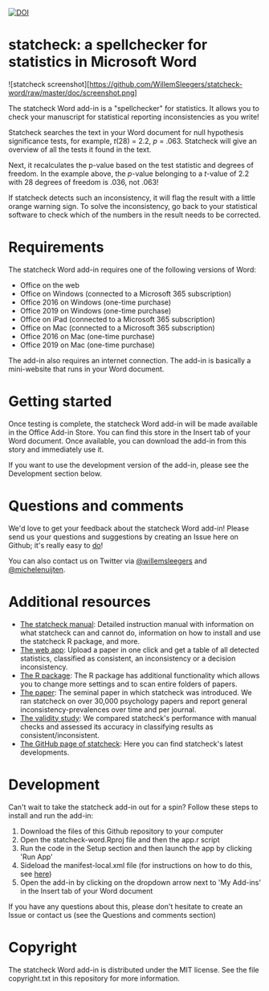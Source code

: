 [![DOI](https://zenodo.org/badge/264169562.svg)](https://zenodo.org/badge/latestdoi/264169562)

# statcheck: a spellchecker for statistics in Microsoft Word

![statcheck screenshot][https://github.com/WillemSleegers/statcheck-word/raw/master/doc/screenshot.png]

The statcheck Word add-in is a "spellchecker" for statistics. It allows you to 
check your manuscript for statistical reporting inconsistencies as you write!

Statcheck searches the text in your Word document for null hypothesis 
significance tests, for example, *t*(28) = 2.2, *p* = .063. Statcheck will give
an overview of all the tests it found in the text.

Next, it recalculates the p-value based on the test statistic and degrees of 
freedom. In the example above, the *p*-value belonging to a *t*-value of 2.2 
with 28 degrees of freedom is .036, not .063!

If statcheck detects such an inconsistency, it will flag the result with a 
little orange warning sign. To solve the inconsistency, go back to your
statistical software to check which of the numbers in the result needs to be
corrected.

# Requirements

The statcheck Word add-in requires one of the following versions of Word:
- Office on the web
- Office on Windows (connected to a Microsoft 365 subscription)
- Office 2016 on Windows (one-time purchase)
- Office 2019 on Windows (one-time purchase)
- Office on iPad (connected to a Microsoft 365 subscription)
- Office on Mac (connected to a Microsoft 365 subscription)
- Office 2016 on Mac (one-time purchase)
- Office 2019 on Mac (one-time purchase)

The add-in also requires an internet connection. The add-in is basically a 
mini-website that runs in your Word document.

# Getting started

Once testing is complete, the statcheck Word add-in will be made available in 
the Office Add-in Store. You can find this store in the Insert tab of your 
Word document. Once available, you can download the add-in from this story and
immediately use it.

If you want to use the development version of the add-in, please see the 
Development section below.

# Questions and comments
We'd love to get your feedback about the statcheck Word add-in! Please send us 
your questions and suggestions by creating an Issue here on Github; it's really
easy to [do](https://docs.github.com/en/github/managing-your-work-on-github/creating-an-issue)!

You can also contact us on Twitter via 
[@willemsleegers](https://twitter.com/willemsleegers) and 
[@michelenuijten](https://twitter.com/MicheleNuijten).

# Additional resources
* [The statcheck manual](https://rpubs.com/michelenuijten/statcheckmanual):
  Detailed instruction manual with information on what statcheck can and 
  cannot do, information on how to install and use the statcheck R package, 
  and more.
* [The web app](http://statcheck.io): Upload a paper in one click and get a 
  table of all detected statistics, classified as consistent, an inconsistency 
  or a decision inconsistency.
* [The R package](http://cran.r-project.org/web/packages/statcheck/):
  The R package has additional functionality which allows you to change more 
  settings and to scan entire folders of papers.
* [The paper](https://doi.org/10.3758/s13428-015-0664-2): The seminal paper in 
  which statcheck was introduced. We ran statcheck on over 30,000 psychology 
  papers and report general inconsistency-prevalences over time and per journal.
* [The validity study](https://psyarxiv.com/tcxaj/): We compared statcheck's 
  performance with manual checks and assessed its accuracy in classifying 
  results as consistent/inconsistent.
* [The GitHub page of statcheck](https://github.com/MicheleNuijten/statcheck):
  Here you can find statcheck's latest developments.

# Development

Can't wait to take the statcheck add-in out for a spin? Follow these steps to 
install and run the add-in:
1. Download the files of this Github repository to your computer
2. Open the statcheck-word.Rproj file and then the app.r script
3. Run the code in the Setup section and then launch the app by clicking 'Run App'
4. Sideload the manifest-local.xml file (for instructions on how to do this, see 
   [here](https://docs.microsoft.com/en-us/office/dev/add-ins/testing/sideload-an-office-add-in-on-ipad-and-mac))
5. Open the add-in by clicking on the dropdown arrow next to 'My Add-ins' in the
   Insert tab of your Word document

If you have any questions about this, please don't hesitate to create an Issue
or contact us (see the Questions and comments section)

# Copyright
The statcheck Word add-in is distributed under the MIT license. See the file
copyright.txt in this repository for more information.